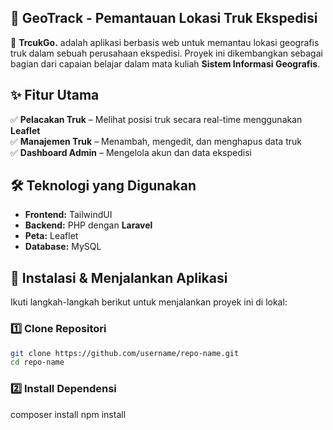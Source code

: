 ## 🚛 GeoTrack - Pemantauan Lokasi Truk Ekspedisi  

📍 **TrcukGo.** adalah aplikasi berbasis web untuk memantau lokasi geografis truk dalam sebuah perusahaan ekspedisi. Proyek ini dikembangkan sebagai bagian dari capaian belajar dalam mata kuliah **Sistem Informasi Geografis**.  

## ✨ Fitur Utama  
✅ **Pelacakan Truk** – Melihat posisi truk secara real-time menggunakan **Leaflet**  
✅ **Manajemen Truk** – Menambah, mengedit, dan menghapus data truk  
✅ **Dashboard Admin** – Mengelola akun dan data ekspedisi  

## 🛠️ Teknologi yang Digunakan  
- **Frontend:** TailwindUI  
- **Backend:** PHP dengan **Laravel**  
- **Peta:** Leaflet  
- **Database:** MySQL  

## 🚀 Instalasi & Menjalankan Aplikasi  
Ikuti langkah-langkah berikut untuk menjalankan proyek ini di lokal:  


### 1️⃣ Clone Repositori 
``` bash
git clone https://github.com/username/repo-name.git
cd repo-name
```

### 2️⃣ Install Dependensi

composer install
npm install
